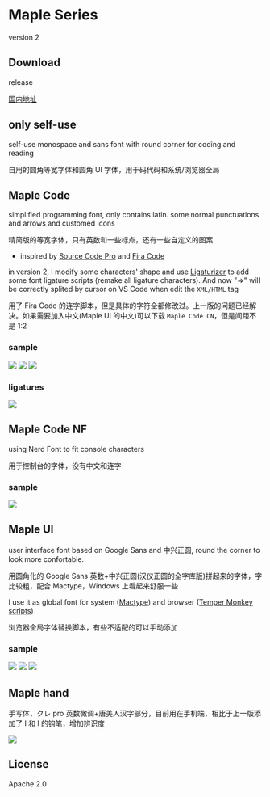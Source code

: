 # Maple Series

version 2

## Download

release

[国内地址](https://gitee.com/subframe7536/Maple/releases/v2.0)

## only self-use

self-use monospace and sans font with round corner for coding and reading

自用的圆角等宽字体和圆角 UI 字体，用于码代码和系统/浏览器全局

## Maple Code

simplified programming font, only contains latin. some normal punctuations and arrows and customed icons

精简版的等宽字体，只有英数和一些标点，还有一些自定义的图案

- inspired by [Source Code Pro](https://github.com/adobe-fonts/source-code-pro) and [Fira Code](https://github.com/tonsky/FiraCode)

in version 2, I modify some characters' shape and use [Ligaturizer](https://github.com/ToxicFrog/Ligaturizer) to add some font ligature scripts (remake all ligature characters). And now "=>" will be correctly splited by cursor on VS Code when edit the `XML/HTML` tag

用了 Fira Code 的连字脚本，但是具体的字符全都修改过。上一版的问题已经解决。如果需要加入中文(Maple UI 的中文)可以下载 `Maple Code CN`，但是间距不是 1:2

### sample

![](img/characters.jpg)
![](img/sample.jpg)
![](img/icons.jpg)

### ligatures

![](img/ligature.jpg)

## Maple Code NF

using Nerd Font to fit console characters

用于控制台的字体，没有中文和连字

### sample

![](img/console.jpg)

## Maple UI

user interface font based on Google Sans and 中兴正圆, round the corner to look more confortable.

用圆角化的 Google Sans 英数+中兴正圆(汉仪正圆的全字库版)拼起来的字体，字比较粗，配合 Mactype，Windows 上看起来舒服一些

I use it as global font for system ([Mactype](https://github.com/snowie2000/mactype)) and browser ([Temper Monkey scripts](https://github.com/subframe7536/UserScript))

浏览器全局字体替换脚本，有些不适配的可以手动添加

### sample

![](img/UI%20sample.jpg)
![](img/UI%E5%9B%BE.jpg)
![](img/UI%E7%B3%BB%E7%BB%9F.jpg)

## Maple hand

手写体，クレ pro 英数微调+唐美人汉字部分，目前用在手机端，相比于上一版添加了 I 和 l 的钩笔，增加辨识度

![](img/%E6%89%8B%E6%9C%BA.jpg)

## License

Apache 2.0
